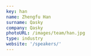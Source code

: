 ```yaml
---
key: han
name: Zhengfu Han
surname: Qasky
company: Qasky
photoURL: /images/team/han.jpg
type: industry
website: '/speakers/'
---
```

